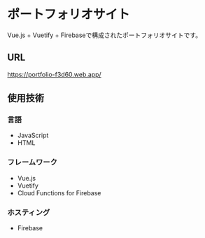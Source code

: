 # ポートフォリオサイト

Vue.js + Vuetify + Firebaseで構成されたポートフォリオサイトです。

## URL

https://portfolio-f3d60.web.app/

## 使用技術

### 言語

- JavaScript
- HTML

### フレームワーク

- Vue.js
- Vuetify
- Cloud Functions for Firebase

### ホスティング

- Firebase
